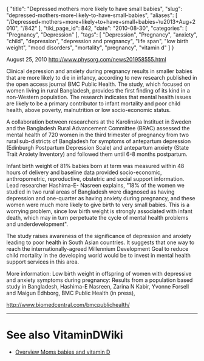 {
    "title": "Depressed mothers more likely to have small babies",
    "slug": "depressed-mothers-more-likely-to-have-small-babies",
    "aliases": [
        "/Depressed+mothers+more+likely+to+have+small+babies+\u2013+Aug+2010",
        "/842"
    ],
    "tiki_page_id": 842,
    "date": "2010-08-30",
    "categories": [
        "Pregnancy",
        "Depression"
    ],
    "tags": [
        "Depression",
        "Pregnancy",
        "anxiety",
        "child",
        "depression",
        "depression and pregnancy",
        "life span",
        "low birth weight",
        "mood disorders",
        "mortality",
        "pregnancy",
        "vitamin d"
    ]
}


August 25, 2010 http://www.physorg.com/news201958555.html 

Clinical depression and anxiety during pregnancy results in smaller babies that are more likely to die in infancy, according to new research published in the open access journal BMC Public Health. The study, which focused on women living in rural Bangladesh, provides the first finding of its kind in a non-Western population. The research indicates that mental health issues are likely to be a primary contributor to infant mortality and poor child health, above poverty, malnutrition or low socio-economic status.

A collaboration between researchers at the Karolinska Instituet in Sweden and the Bangladesh Rural Advancement Committee (BRAC) assessed the mental health of 720 women in the third trimester of pregnancy from two rural sub-districts of Bangladesh for symptoms of antepartum depression (Edinburgh Postpartum Depression Scale) and antepartum anxiety (State Trait Anxiety Inventory) and followed them until 6-8 months postpartum.

Infant birth weight of 81% babies born at term was measured within 48 hours of delivery and baseline data provided socio-economic, anthropometric, reproductive, obstetric and social support information. Lead researcher Hashima-E- Nasreen explains, "18% of the women we studied in two rural areas of Bangladesh were diagnosed as having depression and one-quarter as having anxiety during pregnancy, and these women were much more likely to give birth to very small babies. This is a worrying problem, since low birth weight is strongly associated with infant death, which may in turn perpetuate the cycle of mental health problems and underdevelopment".

The study raises awareness of the significance of depression and anxiety leading to poor health in South Asian countries. It suggests that one way to reach the internationally-agreed Millennium Development Goal to reduce child mortality in the developing world would be to invest in mental health support services in this area.

More information: Low birth weight in offspring of women with depressive and anxiety symptoms during pregnancy: Results from a population based study in Bangladesh, Hashima-E Nasreen, Zarina N Kabir, Yvonne Forsell and Maigun Edhborg, BMC Public Health (in press),

http://www.biomedcentral.com/bmcpublichealth/

- - - - - - - - - - - - 

# See also VitaminDWiki

* [Overview Moms babies and vitamin D](/tags/overview-moms-babies-and-vitamin-d.html)